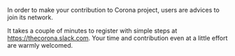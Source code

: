 In order to make your contribution to Corona project, users are advices to join its network.

It takes a couple of minutes to register with simple steps at https://thecorona.slack.com. Your time and contribution even at a little effort are warmly welcomed.

